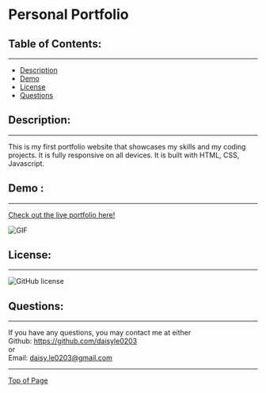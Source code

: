 # Personal Portfolio

## Table of Contents:
---
- [Description](#description)
- [Demo](#demo)
- [License](#license)
- [Questions](#questions)

## Description:
---
This is my first portfolio website that showcases my skills and my coding projects. It is fully responsive on all devices. It is built with HTML, CSS, Javascript.


## Demo :
---
[Check out the live portfolio here!](https://daisyle0203.github.io/Personal_Portfolio/)

![GIF](./assets/images/personal-website-v1.gif)

## License:
---
![GitHub license](https://img.shields.io/github/license/Naereen/StrapDown.js.svg)

## Questions:
---

If you have any questions, you may contact me at either <br>
Github: https://github.com/daisyle0203
<br>
or
<br>
Email: [daisy.le0203@gmail.com](mailto:daisy.le0203@gmail.com)

---

[Top of Page](#personal-portfolio)
